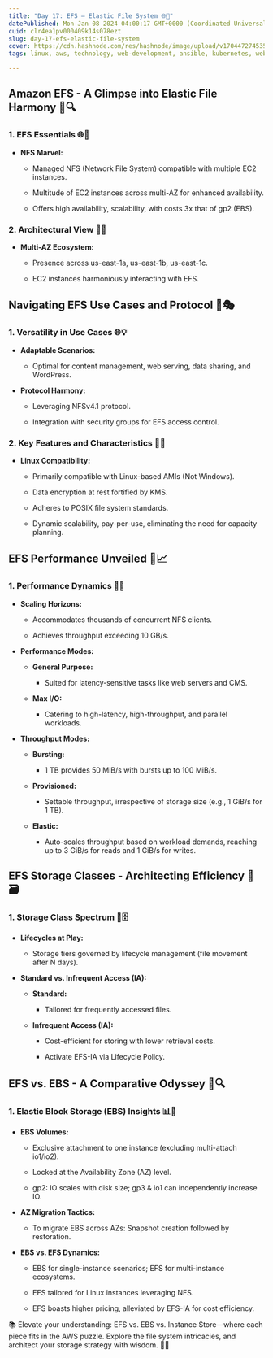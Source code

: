 ```yaml
---
title: "Day 17: EFS – Elastic File System 🌐📁"
datePublished: Mon Jan 08 2024 04:00:17 GMT+0000 (Coordinated Universal Time)
cuid: clr4ea1pv000409k14s078ezt
slug: day-17-efs-elastic-file-system
cover: https://cdn.hashnode.com/res/hashnode/image/upload/v1704472745355/36a939b4-ad8c-4e11-949a-24cd44648dec.gif
tags: linux, aws, technology, web-development, ansible, kubernetes, webdev, developer, devops, aws-lambda, travel, technical-writing-1, aws-certified-solutions-architect-associate, 90daysofdevops, trainwithshubham

---
```


## Amazon EFS - A Glimpse into Elastic File Harmony 🚀🔍

### 1\. EFS Essentials 🌐🔄

* **NFS Marvel:**
    
    * Managed NFS (Network File System) compatible with multiple EC2 instances.
        
    * Multitude of EC2 instances across multi-AZ for enhanced availability.
        
    * Offers high availability, scalability, with costs 3x that of gp2 (EBS).
        

### 2\. Architectural View 🏰🚀

* **Multi-AZ Ecosystem:**
    
    * Presence across us-east-1a, us-east-1b, us-east-1c.
        
    * EC2 instances harmoniously interacting with EFS.
        

## Navigating EFS Use Cases and Protocol 🚀🎭

### 1\. Versatility in Use Cases 🌐💡

* **Adaptable Scenarios:**
    
    * Optimal for content management, web serving, data sharing, and WordPress.
        
* **Protocol Harmony:**
    
    * Leveraging NFSv4.1 protocol.
        
    * Integration with security groups for EFS access control.
        

### 2\. Key Features and Characteristics 🌟🔐

* **Linux Compatibility:**
    
    * Primarily compatible with Linux-based AMIs (Not Windows).
        
    * Data encryption at rest fortified by KMS.
        
    * Adheres to POSIX file system standards.
        
    * Dynamic scalability, pay-per-use, eliminating the need for capacity planning.
        

## EFS Performance Unveiled 🚀📈

### 1\. Performance Dynamics 🔄🚀

* **Scaling Horizons:**
    
    * Accommodates thousands of concurrent NFS clients.
        
    * Achieves throughput exceeding 10 GB/s.
        
* **Performance Modes:**
    
    * **General Purpose:**
        
        * Suited for latency-sensitive tasks like web servers and CMS.
            
    * **Max I/O:**
        
        * Catering to high-latency, high-throughput, and parallel workloads.
            
* **Throughput Modes:**
    
    * **Bursting:**
        
        * 1 TB provides 50 MiB/s with bursts up to 100 MiB/s.
            
    * **Provisioned:**
        
        * Settable throughput, irrespective of storage size (e.g., 1 GiB/s for 1 TB).
            
    * **Elastic:**
        
        * Auto-scales throughput based on workload demands, reaching up to 3 GiB/s for reads and 1 GiB/s for writes.
            

## EFS Storage Classes - Architecting Efficiency 🚀🗃️

### 1\. Storage Class Spectrum 🌈🗄️

* **Lifecycles at Play:**
    
    * Storage tiers governed by lifecycle management (file movement after N days).
        
* **Standard vs. Infrequent Access (IA):**
    
    * **Standard:**
        
        * Tailored for frequently accessed files.
            
    * **Infrequent Access (IA):**
        
        * Cost-efficient for storing with lower retrieval costs.
            
        * Activate EFS-IA via Lifecycle Policy.
            

## EFS vs. EBS - A Comparative Odyssey 🔄🔍

### 1\. Elastic Block Storage (EBS) Insights 📊💽

* **EBS Volumes:**
    
    * Exclusive attachment to one instance (excluding multi-attach io1/io2).
        
    * Locked at the Availability Zone (AZ) level.
        
    * gp2: IO scales with disk size; gp3 & io1 can independently increase IO.
        
* **AZ Migration Tactics:**
    
    * To migrate EBS across AZs: Snapshot creation followed by restoration.
        
* **EBS vs. EFS Dynamics:**
    
    * EBS for single-instance scenarios; EFS for multi-instance ecosystems.
        
    * EFS tailored for Linux instances leveraging NFS.
        
    * EFS boasts higher pricing, alleviated by EFS-IA for cost efficiency.
        

📚 Elevate your understanding: EFS vs. EBS vs. Instance Store—where each piece fits in the AWS puzzle. Explore the file system intricacies, and architect your storage strategy with wisdom. 🚀🔗
